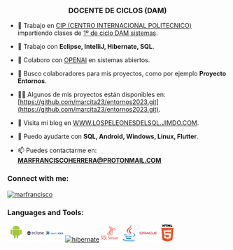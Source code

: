 <h3 align="center">DOCENTE DE CICLOS (DAM)</h3>

- 🔭 Trabajo en [CIP (CENTRO INTERNACIONAL POLITECNICO)](https://docs.github.com/en/communities/documenting-your-project-with-wikis/about-wikis) impartiendo clases de [1º de ciclo DAM sistemas](https://docs.github.com/en/communities/documenting-your-project-with-wikis/about-wikis).

- 🌱 Trabajo con **Eclipse, IntelliJ, Hibernate, SQL**.

- 👯 Colaboro con [OPENAI](https://WWW.GOOGLE.ES) en sistemas abiertos.

- 🤝 Busco colaboradores para mis proyectos, como por ejemplo **Proyecto Entornos**.

- 👨‍💻 Algunos de mis proyectos están disponibles en: [https://github.com/marcita23/entornos2023.git](https://github.com/marcita23/entornos2023.git).

- 📝 Visita mi blog en [WWW.LOSPELEONESDELSQL.JIMDO.COM](WWW.LOSPELEONESDELSQL.JIMDO.COM).

- 💬 Puedo ayudarte con **SQL, Android, Windows, Linux, Flutter**.

- 📫 Puedes contactarme en: **MARFRANCISCOHERRERA@PROTONMAIL.COM**

<h3 align="left">Connect with me:</h3>
<p align="left">
  <a href="https://linkedin.com/in/marfrancisco" target="blank"><img align="center" src="https://raw.githubusercontent.com/rahuldkjain/github-profile-readme-generator/master/src/images/icons/Social/linked-in-alt.svg" alt="marfrancisco" height="30" width="40" /></a>
</p>

<h3 align="left">Languages and Tools:</h3>
<p align="left">
  <a href="https://developer.android.com" target="_blank" rel="noreferrer"><img src="https://raw.githubusercontent.com/devicons/devicon/master/icons/android/android-original-wordmark.svg" alt="android" width="40" height="40"/></a>
  <a href="https://www.eclipse.org" target="_blank" rel="noreferrer"><img src="https://raw.githubusercontent.com/devicons/devicon/master/icons/eclipse/eclipse-original-wordmark.svg" alt="eclipse" width="40" height="40"/></a>
  <a href="https://www.jetbrains.com/idea/" target="_blank" rel="noreferrer"><img src="https://raw.githubusercontent.com/devicons/devicon/master/icons/intellij/intellij-original-wordmark.svg" alt="intellij" width="40" height="40"/></a>
  <a href="https://hibernate.org/" target="_blank" rel="noreferrer"><img src="https://hibernate.org/images/hibernate-logo.svg" alt="hibernate" width="40" height="40"/></a>
  <a href="https://www.microsoft.com/sql-server" target="_blank" rel="noreferrer"><img src="https://raw.githubusercontent.com/devicons/devicon/master/icons/microsoftsqlserver/microsoftsqlserver-plain-wordmark.svg" alt="microsoftsqlserver" width="40" height="40"/></a>
  <a href="https://www.java.com" target="_blank" rel="noreferrer"><img src="https://raw.githubusercontent.com/devicons/devicon/master/icons/java/java-original.svg" alt="java" width="40" height="40"/></a>
  <a href="https://www.oracle.com/" target="_blank" rel="noreferrer"><img src="https://raw.githubusercontent.com/devicons/devicon/master/icons/oracle/oracle-original.svg" alt="oracle" width="40" height="40"/></a>
  <a href="https://www.w3.org/html/" target="_blank" rel="noreferrer"><img src="https://raw.githubusercontent.com/devicons/devicon/master/icons/html5/html5-original-wordmark.svg" alt="html5" width="40" height="40"/></a>
</p>
